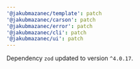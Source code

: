 ```yaml
---
'@jakubmazanec/template': patch
'@jakubmazanec/carson': patch
'@jakubmazanec/error': patch
'@jakubmazanec/cli': patch
'@jakubmazanec/ui': patch
---
```


Dependency `zod` updated to version `^4.0.17`.
